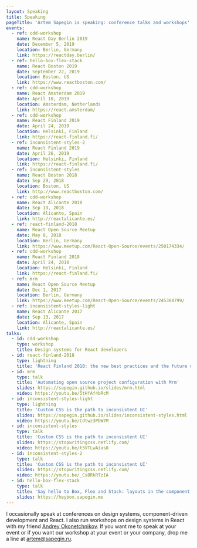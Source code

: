 ```yaml
---
layout: Speaking
title: Speaking
pageTitle: 'Artem Sapegin is speaking: conference talks and workshops'
events:
  - ref: cdd-workshop
    name: React Day Berlin 2019
    date: December 5, 2019
    location: Berlin, Germany
    link: https://reactday.berlin/
  - ref: hello-box-flex-stack
    name: React Boston 2019
    date: September 22, 2019
    location: Boston, US
    link: https://www.reactboston.com/
  - ref: cdd-workshop
    name: React Amsterdam 2019
    date: April 10, 2019
    location: Amsterdam, Netherlands
    link: https://react.amsterdam/
  - ref: cdd-workshop
    name: React Finland 2019
    date: April 24, 2019
    location: Helsinki, Finland
    link: https://react-finland.fi/
  - ref: inconsistent-styles-2
    name: React Finland 2019
    date: April 26, 2019
    location: Helsinki, Finland
    link: https://react-finland.fi/
  - ref: inconsistent-styles
    name: React Boston 2018
    date: Sep 29, 2018
    location: Boston, US
    link: http://www.reactboston.com/
  - ref: cdd-workshop
    name: React Alicante 2018
    date: Sep 13, 2018
    location: Alicante, Spain
    link: http://reactalicante.es/
  - ref: react-finland-2018
    name: React Open Source Meetup
    date: May 8, 2018
    location: Berlin, Germany
    link: https://www.meetup.com/React-Open-Source/events/250174334/
  - ref: cdd-workshop
    name: React Finland 2018
    date: April 24, 2018
    location: Helsinki, Finland
    link: https://react-finland.fi/
  - ref: mrm
    name: React Open Source Meetup
    date: Dec 1, 2017
    location: Berlin, Germany
    link: https://www.meetup.com/React-Open-Source/events/245304799/
  - ref: inconsistent-styles-light
    name: React Alicante 2017
    date: Sep 13, 2017
    location: Alicante, Spain
    link: http://reactalicante.es/
talks:
  - id: cdd-workshop
    type: workshop
    title: Design systems for React developers
  - id: react-finland-2018
    type: lightning
    title: 'React Finland 2018: the new best practices and the future of React'
  - id: mrm
    type: talk
    title: 'Automating open source project configuration with Mrm'
    slides: https://sapegin.github.io/slides/mrm.html
    video: https://youtu.be/5tHfAf4bRcM
  - id: inconsistent-styles-light
    type: lightning
    title: 'Custom CSS is the path to inconsistent UI'
    slides: https://sapegin.github.io/slides/inconsistent-styles.html
    video: https://youtu.be/Cdtwz3PbW7M
  - id: inconsistent-styles
    type: talk
    title: 'Custom CSS is the path to inconsistent UI'
    slides: https://stopwritingcss.netlify.com/
    video: https://youtu.be/t5VTLwAias8
  - id: inconsistent-styles-2
    type: talk
    title: 'Custom CSS is the path to inconsistent UI'
    slides: https://stopwritingcss.netlify.com/
    video: https://youtu.be/_CsBRkRTzIA
  - id: hello-box-flex-stack
    type: talk
    title: 'Say hello to Box, Flex and Stack: layouts in the component age'
    slides: https://heybox.sapegin.me
---
```


I occasionally speak at conferences on design systems, component-driven development and React. I also run workshops on design systems in React with my friend [Andrey&nbsp;Okonetchnikov](http://okonet.ru/). If you want me to speak at your event or if you want our workshop at your event or your company, drop me a line at [artem@sapegin.ru](mailto:artem@sapegin.ru).
